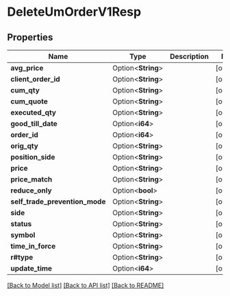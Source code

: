 # DeleteUmOrderV1Resp

## Properties

Name | Type | Description | Notes
------------ | ------------- | ------------- | -------------
**avg_price** | Option<**String**> |  | [optional]
**client_order_id** | Option<**String**> |  | [optional]
**cum_qty** | Option<**String**> |  | [optional]
**cum_quote** | Option<**String**> |  | [optional]
**executed_qty** | Option<**String**> |  | [optional]
**good_till_date** | Option<**i64**> |  | [optional]
**order_id** | Option<**i64**> |  | [optional]
**orig_qty** | Option<**String**> |  | [optional]
**position_side** | Option<**String**> |  | [optional]
**price** | Option<**String**> |  | [optional]
**price_match** | Option<**String**> |  | [optional]
**reduce_only** | Option<**bool**> |  | [optional]
**self_trade_prevention_mode** | Option<**String**> |  | [optional]
**side** | Option<**String**> |  | [optional]
**status** | Option<**String**> |  | [optional]
**symbol** | Option<**String**> |  | [optional]
**time_in_force** | Option<**String**> |  | [optional]
**r#type** | Option<**String**> |  | [optional]
**update_time** | Option<**i64**> |  | [optional]

[[Back to Model list]](../README.md#documentation-for-models) [[Back to API list]](../README.md#documentation-for-api-endpoints) [[Back to README]](../README.md)


